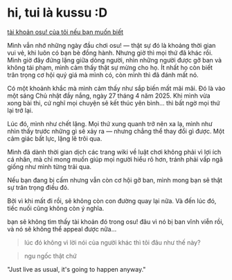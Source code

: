 # hi, tui là kussu :D

[tài khoản osu! của tôi nếu bạn muốn biết](https://web.archive.org/web/20250416010712/https://osu.ppy.sh/users/34060626)

Mình vẫn nhớ những ngày đầu chơi osu! — thật sự đó là khoảng thời gian vui vẻ, khi luôn có bạn bè đồng hành. Nhưng giờ thì mọi thứ đã khác rồi. Mình giờ đây đứng lặng giữa dòng người, nhìn những người được gỡ ban và không tái phạm, mình cảm thấy thật sự mừng cho họ. Ít nhất họ còn biết trân trọng cơ hội quý giá mà mình có, còn mình thì đã đánh mất nó.

Có một khoảnh khắc mà mình cảm thấy như sắp biến mất mãi mãi. Đó là vào một sáng Chủ nhật đầy nắng, ngày 27 tháng 4 năm 2025. Khi mình vừa xong bài thi, cứ nghĩ mọi chuyện sẽ kết thúc yên bình… thì bất ngờ mọi thứ lại trở lại.

Lúc đó, mình như chết lặng. Mọi thứ xung quanh trở nên xa lạ, mình như nhìn thấy trước những gì sẽ xảy ra — nhưng chẳng thể thay đổi gì được. Một cảm giác bất lực, lặng lẽ trôi qua.

Mình đã dành thời gian dịch các trang wiki về luật chơi không phải vì lợi ích cá nhân, mà chỉ mong muốn giúp mọi người hiểu rõ hơn, tránh phải vấp ngã giống như mình từng trải qua.

Nếu bạn đang bị cấm nhưng vẫn còn cơ hội gỡ ban, mình mong bạn sẽ thật sự trân trọng điều đó.

Bởi vì khi mất đi rồi, sẽ không còn con đường quay lại nữa. Và đến lúc đó, tiếc nuối cũng không còn ý nghĩa.

bạn sẽ không tìm thấy tài khoản đó trong osu! đâu vì nó bị ban vĩnh viễn rồi, và nó sẽ không thể appeal được nữa...

> lúc đó không vì lời nói của người khác thì tôi đâu như thế này?

> ngu ngốc thật chứ

"Just live as usual, it's going to happen anyway."
